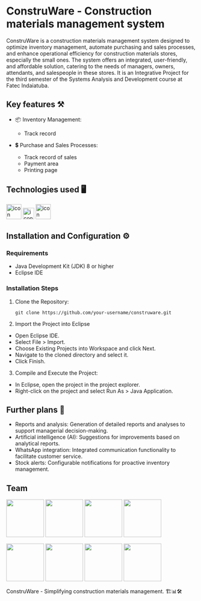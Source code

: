 # ConstruWare - Construction materials management system

ConstruWare is a construction materials management system designed to optimize inventory management, automate purchasing and sales processes, and enhance operational efficiency for construction materials stores, especially the small ones. The system offers an integrated, user-friendly, and affordable solution, catering to the needs of managers, owners, attendants, and salespeople in these stores.
It is an Integrative Project for the third semester of the Systems Analysis and Development course at Fatec Indaiatuba.

## Key features ⚒️
- 📦 Inventory Management:
    - Track record

- 💲 Purchase and Sales Processes:
    - Track record of sales
    - Payment area
    - Printing page

## Technologies used 🖥️
<p float="left">
    <img src="https://techstack-generator.vercel.app/java-icon.svg" alt="icon" width="40" height="40" />
    <img src="https://cdn.freebiesupply.com/logos/large/2x/eclipse-11-logo-png-transparent.png" alt="icon" width="30" height="30" />
    <img src="https://techstack-generator.vercel.app/github-icon.svg" alt="icon" width="40" height="40" />
</p>

## Installation and Configuration ⚙️
### Requirements
- Java Development Kit (JDK) 8 or higher
- Eclipse IDE

### Installation Steps
1. Clone the Repository:
    ```  
    git clone https://github.com/your-username/construware.git
    ```

2. Import the Project into Eclipse
- Open Eclipse IDE.
- Select File > Import.
- Choose Existing Projects into Workspace and click Next.
- Navigate to the cloned directory and select it.
- Click Finish.

3. Compile and Execute the Project:
- In Eclipse, open the project in the project explorer.
- Right-click on the project and select Run As > Java Application.

## Further plans 📅
- Reports and analysis: Generation of detailed reports and analyses to support managerial decision-making.  
- Artificial intelligence (AI): Suggestions for improvements based on analytical reports.
- WhatsApp integration: Integrated communication functionality to facilitate customer service.
- Stock alerts: Configurable notifications for proactive inventory management.

## Team
<p float="left">
  <img src="https://w7.pngwing.com/pngs/81/570/png-transparent-profile-logo-computer-icons-user-user-blue-heroes-logo-thumbnail.png" width="100" />
  <img src="https://media.licdn.com/dms/image/D4D03AQFULMRKbfs5cw/profile-displayphoto-shrink_800_800/0/1716859104984?e=1724284800&v=beta&t=MVG90yGP7bzaMcsMVViytTbWFJaCsraI6aPoEVWiV98" width="100" /> 
  <img src="https://w7.pngwing.com/pngs/81/570/png-transparent-profile-logo-computer-icons-user-user-blue-heroes-logo-thumbnail.png" width="100" />
  <img src="https://w7.pngwing.com/pngs/81/570/png-transparent-profile-logo-computer-icons-user-user-blue-heroes-logo-thumbnail.png" width="100" />
</p>
<p float="left">
  <img src="https://img.shields.io/badge/LinkedIn-0077B5?style=for-the-badge&logo=linkedin&logoColor=white" width="100" href=""/>
  <a href="https://www.linkedin.com/in/ellen-caroline0107/"><img src="https://img.shields.io/badge/LinkedIn-0077B5?style=for-the-badge&logo=linkedin&logoColor=white" width="100"/></a>
  <img src="https://img.shields.io/badge/LinkedIn-0077B5?style=for-the-badge&logo=linkedin&logoColor=white" width="100" href=""/>
  <img src="https://img.shields.io/badge/LinkedIn-0077B5?style=for-the-badge&logo=linkedin&logoColor=white" width="100" href=""/>
</p>

ConstruWare - Simplifying construction materials management. 🏗️📊🛠️
